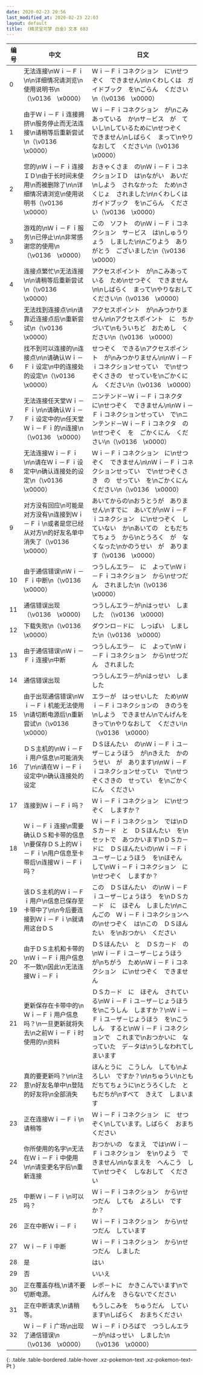 ```yaml
---
date: 2020-02-23 20:56
last_modified_at: 2020-02-23 22:03
layout: default
title: 《精灵宝可梦 白金》文本 683
---
```

| 编号 | 中文 | 日文 |
| ---- | ---- | ---- |
| 0 | 无法连接\nＷｉ－Ｆｉ\n\n详细情况请浏览\n使用说明书\n（\v0136　\x0000） | Ｗｉ－Ｆｉコネクション　に\nせつぞく　できません\n\nくわしくは　ガイドブック　を\nごらん　ください\n（\v0136　\x0000） |
| 1 | 由于Ｗｉ－Ｆｉ连接拥挤\n服务停止而无法连接\n请稍等后重新尝试\n（\v0136　\x0000） | Ｗｉ－Ｆｉコネクション　が\nこみあっている　か\nサ－ビス　が　ていし\nしているために\nせつぞく　できません\nしばらく　まって\nやりなおして　ください\n（\v0136　\x0000） |
| 2 | 您的\nＷｉ－Ｆｉ连接ＩＤ\n由于长时间未使用\n而被删除了\n\n详细情况请浏览\n使用说明书（\v0136　\x0000） | おきゃくさま　の\nＷｉ－ＦｉコネクションＩＤ　は\nながい　あいだ\nしよう　されなかった　ため\nさくじょ　されました\n\nくわしくは　ガイドブック　を\nごらん　ください（\v0136　\x0000） |
| 3 | 游戏的\nＷｉ－Ｆｉ服务\n已停止\n\n非常感谢您的使用\n（\v0136　\x0000） | この　ソフト　の\nＷｉ－Ｆｉコネクション　サ－ビス　は\nしゅうりょう　しました\n\nごりよう　ありがとう　ございました\n（\v0136　\x0000） |
| 4 | 连接点繁忙\n无法连接\n\n请稍等后重新尝试\n（\v0136　\x0000） | アクセスポイント　が\nこみあっている　ため\nせつぞく　できません\n\nしばらく　まって\nやりなおして　ください\n（\v0136　\x0000） |
| 5 | 无法找到连接点\n\n请靠近连接点后\n重新尝试\n（\v0136　\x0000） | アクセスポイント　が\nみつかりません\n\nアクセスポイント　に　ちかづいて\nもういちど　おためし　ください\n（\v0136　\x0000） |
| 6 | 找不到可以连接的\n连接点\n\n请确认Ｗｉ－Ｆｉ设定\n中的连接处的设定\n（\v0136　\x0000） | せつぞく　できる\nアクセスポイント　が\nみつかりません\n\nＷｉ－Ｆｉコネクションせってい　で\nせつぞくさきの　せっていを\nごかくにん　ください\n（\v0136　\x0000） |
| 7 | 无法连接任天堂Ｗｉ－Ｆｉ\n\n请确认Ｗｉ－Ｆｉ设定中的\n任天堂Ｗｉ－Ｆｉ的\n连接\n（\v0136　\x0000） | ニンテンド－Ｗｉ－Ｆｉコネクタ　に\nせつぞく　できません\n\nＷｉ－Ｆｉコネクションせってい　で\nニンテンド－Ｗｉ－Ｆｉコネクタ　の\nせつぞく　を　ごかくにん　ください\n（\v0136　\x0000） |
| 8 | 无法连接Ｗｉ－Ｆｉ\n\n请在Ｗｉ－Ｆｉ设定中\n确认连接处的设定\n（\v0136　\x0000） | Ｗｉ－Ｆｉコネクション　に\nせつぞく　できません\n\nＷｉ－Ｆｉコネクションせってい　で\nせつぞくさき　の　せってい　を\nごかくにん　ください\n（\v0136　\x0000） |
| 9 | 对方没有回应\n可能是对方没有\n连接到Ｗｉ－Ｆｉ\n或者是您已经从对方\n的好友名单中消失了（\v0136　\x0000） | あいてからの\nおうとうが　ありません\nすでに　あいてが\nＷｉ－Ｆｉコネクション　に\nせつぞく　していない　か\nあいての　ともだちてちょう　から\nとうろく　が　なくなった\nかのうせい　が　あります（\v0136　\x0000） |
| 10 | 由于通信错误\nＷｉ－Ｆｉ中断\n（\v0136　\x0000） | つうしんエラ－　に　よって\nＷｉ－Ｆｉコネクション　から\nせつだん　されました\n（\v0136　\x0000） |
| 11 | 通信错误出现（\v0136　\x0000) | つうしんエラ－が\nはっせい　しました　（\v0136　\x0000) |
| 12 | 下载失败\n（\v0136　\x0000） | ダウンロ－ドに　しっぱい　しました\n（\v0136　\x0000） |
| 13 | 由于通信错误\nＷｉ－Ｆｉ连接\n中断 | つうしんエラ－　に　よって\nＷｉ－Ｆｉコネクション　から\nせつだん　されました |
| 14 | 通信错误出现 | つうしんエラ－が\nはっせい　しました |
| 15 | 由于出现通信错误\nＷｉ－Ｆｉ机能无法使用\n请切断电源后\n重新尝试\n（\v0136　\x0000） | エラ－が　はっせいした　ため\nＷｉ－Ｆｉコネクションの　きのうを\nしよう　できません\nでんげんを　きって\nやりなおして　ください\n（\v0136　\x0000） |
| 16 | ＤＳ主机的\nＷｉ－Ｆｉ用户信息\n可能消失了\n\n请在Ｗｉ－Ｆｉ设定中\n确认连接处的设定 | ＤＳほんたい　の\nＷｉ－Ｆｉユ－ザ－じょうほう　が\nきえた　かのうせい　が　あります\n\nＷｉ－Ｆｉコネクションせってい　で\nせつぞくさきの　せってい　を\nごかくにん　ください |
| 17 | 连接到Ｗｉ－Ｆｉ吗？ | Ｗｉ－Ｆｉコネクション　に\nせつぞく　しますか？ |
| 18 | Ｗｉ－Ｆｉ连接\n需要确认ＤＳ和卡带的信息\n要保存ＤＳ上的Ｗｉ－Ｆｉ\n用户信息至卡带后\n连接Ｗｉ－Ｆｉ吗？ | Ｗｉ－Ｆｉコネクション　では\nＤＳカ－ド　と　ＤＳほんたい　を\nセットで　あつかいます\nＤＳカ－ドに　ＤＳほんたいの\nＷｉ－Ｆｉユ－ザ－じょうほう　を\nほぞん　して\nＷｉ－Ｆｉコネクション　に\nせつぞく　しますか？ |
| 19 | 该ＤＳ主机的Ｗｉ－Ｆｉ用户\n信息已保存至卡带中了\n\n今后要连接到Ｗｉ－Ｆｉ\n就请用这台ＤＳ | この　ＤＳほんたい　の\nＷｉ－Ｆｉユ－ザ－じょうほう　を\nＤＳカ－ド　に　ほぞん　しました\n\nこんごの　Ｗｉ－Ｆｉコネクションへの\nせつぞく　は\nこの　ＤＳほんたい　を\nおつかい　ください |
| 20 | 由于ＤＳ主机和卡带的\nＷｉ－Ｆｉ用户信息不一致\n因此\n无法连接Ｗｉ－Ｆｉ | ＤＳほんたい　と　ＤＳカ－ド　の\nＷｉ－Ｆｉユ－ザ－じょうほう　が\nちがう　ため\nＷｉ－Ｆｉコネクション　に\nせつぞく　できません |
| 21 | 更新保存在卡带中的\nＷｉ－Ｆｉ用户信息吗？\n一旦更新就将失去\n之前Ｗｉ－Ｆｉ时使用的\n资料 | ＤＳカ－ド　に　ほぞん　されている\nＷｉ－Ｆｉユ－ザ－じょうほう　を\nこうしん　しますか？\nＷｉ－Ｆｉユ－ザ－じょうほう　を\nこうしん　すると\nＷｉ－Ｆｉコネクションで　これまで\nおつかいに　なっていた　デ－タは\nうしなわれてしまいます |
| 22 | 真的要更新吗？\n\n注意\n好友名单中\n登陆的好友将\n全部消失 | ほんとうに　こうしん　しても\nよろしい　ですか？\n\nちゅうい\nともだちてちょうに\nとうろくした　ともだちが\nすべて　きえて　しまいます |
| 23 | 正在连接Ｗｉ－Ｆｉ\n请稍等 | Ｗｉ－Ｆｉコネクション　に　せつぞく\nしています。しばらく　おまち　ください |
| 24 | 你所使用的名字\n无法在Ｗｉ－Ｆｉ中使用\n\n请变更名字后\n重新连接 | おつかいの　なまえ　では\nＷｉ－Ｆｉコネクション　を\nりよう　できません\n\nなまえを　へんこう　して\nせつぞく　しなおして　ください |
| 25 | 中断Ｗｉ－Ｆｉ\n可以吗？ | Ｗｉ－Ｆｉコネクション　から\nせつだん　しても　よろしい　ですか？ |
| 26 | 正在中断Ｗｉ－Ｆｉ | Ｗｉ－Ｆｉコネクション　から\nせつだん　しています |
| 27 | Ｗｉ－Ｆｉ中断 | Ｗｉ－Ｆｉコネクション　から\nせつだん　しました |
| 28 | 是 | はい |
| 29 | 否 | いいえ |
| 30 | 正在覆盖存档,\n请不要切断电源。 | レポ－トに　かきこんでいます\nでんげんを　きらないでください |
| 31 | 正在中断请求,\n请稍等。 | もうしこみを　ちゅうだん　しています\nしばらく　おまちください |
| 32 | Ｗｉ－Ｆｉ广场\n出现了通信错误\n（\v0136　\x0000） | Ｗｉ－Ｆｉひろばで　つうしんエラ－が\nはっせい　しました\n（\v0136　\x0000） |
{: .table .table-bordered .table-hover .xz-pokemon-text .xz-pokemon-text-Pt }